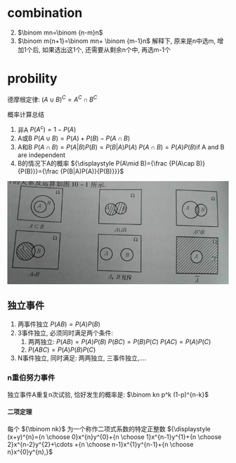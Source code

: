 # combination
2. $\binom mn=\binom {n-m}n$
2. $\binom m{n+1}=\binom mn+ \binom {m-1}n$
解释下, 原来是n中选m, 增加1个后, 如果选出这1个, 还需要从剩余n个中, 再选m-1个

# probility
德摩根定律: $(A\cup B)^{C}=A^{C}\cap B^{C}$

概率计算总结
1. 非A	$P(A^{c})=1-P(A)$
2. A或B	$P(A\cup B)=P(A)+P(B)-P(A\cap B)$
3. A和B	$P(A\cap B)=P(A|B)P(B)=P(B|A)P(A)$
$P(A\cap B)=P(A)P(B) {\mbox{if A and B are independent}}$
4. B的情况下A的概率	${\displaystyle P(A\mid B)={\frac {P(A\cap B)}{P(B)}}={\frac {P(B|A)P(A)}{P(B)}}}$

![math/math-probability-1.png](/img/math/math-probability-1.png)

## 独立事件
1. 两事件独立
$P(AB)=P(A)P(B)$
2. 3事件独立, 必须同时满足两个条件: 
    1. 两两独立: 
        $P(AB)=P(A)P(B)$
        $P(BC)=P(B)P(C)$
        $P(AC)=P(A)P(C)$
    2. $P(ABC)=P(A)P(B)P(C)$
3. N事件独立, 同时满足: 两两独立, 三事件独立,....

### n重伯努力事件
独立事件A重复n次试验, 恰好发生的概率是:
$\binom kn p^k (1-p)^{n-k}$

#### 二项定理
每个 ${\tbinom  nk}$ 为一个称作二项式系数的特定正整数
${\displaystyle (x+y)^{n}={n \choose 0}x^{n}y^{0}+{n \choose 1}x^{n-1}y^{1}+{n \choose 2}x^{n-2}y^{2}+\cdots +{n \choose n-1}x^{1}y^{n-1}+{n \choose n}x^{0}y^{n},}$
